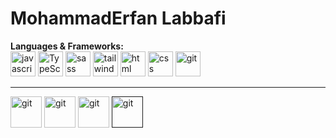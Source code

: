 <h1>MohammadErfan Labbafi</h1>
<strong rel="nofollow">Languages & Frameworks:</strong>
<br>
 <div>
        <img
          width="40"
          height="40"
          src="https://s32.picofile.com/file/8478593326/javascript.png"
          alt="javascript"
        />
        <img
          width="40"
          height="40"
          src="https://s32.picofile.com/file/8478600426/typescript.png"
          alt="TypeScript"
        />
        <img
          width="40"
          height="40"
          src="https://s32.picofile.com/file/8478593376/sass.png"
          alt="sass"
        />
        <img
          width="40"
          height="40"
          src="https://s32.picofile.com/file/8478593384/tailwind.png"
          alt="tailwind"
        />
        <img
          width="40"
          height="40"
          src="https://s32.picofile.com/file/8478593334/html.png"
          alt="html"
        />
        <img
          width="40"
          height="40"
          src="https://s32.picofile.com/file/8478600476/css.png"
          alt="css"
        />
        <img
          width="40"
          height="40"
          src="https://s32.picofile.com/file/8478600442/giticon.png"
          alt="git"
        />
      </div> 
<hr>
<div>
  <a href="https://t.me/Erfan_MFD"  style="text-decoration:none;"><img
          width="50"
          height="50"
          src="https://github.com/Erfanlab/Erfanlab/blob/main/telegram.jpg?raw=true"
          alt="git"
        />
        </a>
        <a href="https://github.com/Erfanlab" style="text-decoration:none;"><img
          width="50"
          height="50"
          src="https://github.com/Erfanlab/Erfanlab/blob/main/486f3879feff05e066add734e612f680.png?raw=true"
          alt="git"
        />
        </a>
        <a href="https://www.linkedin.com/in/mohammaderfan-labbafi-2b300b22a/" style="text-decoration:none;"><img
          width="50"
          height="50"
          src="https://github.com/Erfanlab/Erfanlab/blob/main/24b2525587a65f650404177a5afee8ae.png?raw=true"
          alt="git"
        />
        </a>
        <a href="" style="text-decoration:none;"><img
          width="50"
          height="50"
          src="https://github.com/Erfanlab/Erfanlab/blob/main/kisspng-social-media-computer-icons-youtube-logo-kindred-o-goong-5ade2489853cd4.1405750615245077855458.png?raw=true"
          alt="git"
        />
        </a>

</div>
